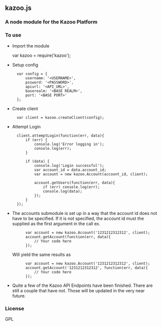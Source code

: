 ## kazoo.js
### A node module for the Kazoo Platform

### To use

- Import the module

	var kazoo = require('kazoo');

- Setup config

		var config = {
			username: '<USERNAME>',
			pssword: '<PASSWORD>',
			apiurl: '<API_URL>',
			baserealm: '<BASE REALM>',
			port: '<BASE PORT>'
		};

- Create client

		var client = kazoo.createClient(config);


- Attempt Login

		client.attemptLogin(function(err, data){
			if (err) {
				console.log('Error logging in');
				console.log(err);
			}
			
			if (data) {
				console.log('Login successful');
				var account_id = data.account_id;
				var account = new kazoo.Account(account_id, client);
				
				account.getUsers(function(err, data){
					if (err) console.log(err);
					console.log(data);
				});
			}
		});

- The accounts submodule is set up in a way that the account id does not have to be specified.  If it is not specified, the account id must the supplied as the first argument in the call
ex.

			var account = new kazoo.Account('1231212312312', client);
			account.getAccount(function(err, data){
				// Your code here
			});
		
	Will yield the same results as

			var account = new kazoo.Account('1231212312312', client);
			account.getAccount('1231212312312', function(err, data){
				// Your code here
			});
		

- Quite a few of the Kazoo API Endpoints have been finished.  There are still a couple that have not.  Those will be updated in the very near future.


### License
GPL